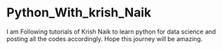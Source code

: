 # Python_With_krish_Naik

I am Following tutorials of Krish Naik to learn python for data science and posting all the codes accordingly.
Hope this journey will be amazing.
